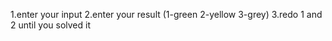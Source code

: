 1.enter your input
2.enter your result
 (1-green 2-yellow 3-grey)
3.redo 1 and 2 until you solved it
